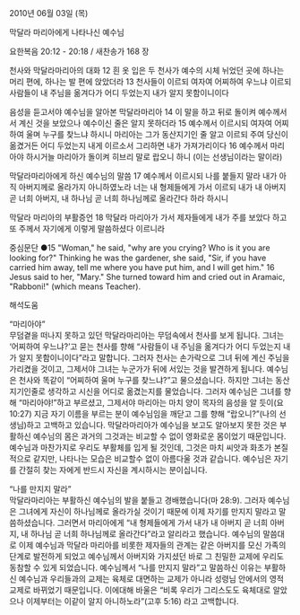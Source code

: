 2010년 06월 03일 (목)

막달라 마리아에게 나타나신 예수님



요한복음 20:12 - 20:18 / 새찬송가 168 장


천사와 막달라마리아의 대화 
12 흰 옷 입은 두 천사가 예수의 시체 뉘었던 곳에 하나는 머리 편에, 하나는 발 편에 앉았더라 13 천사들이 이르되 여자여 어찌하여 우느냐 이르되 사람들이 내 주님을 옮겨다가 어디 두었는지 내가 알지 못함이니이다  

음성을 듣고서야 예수님을 알아본 막달라마리아 
14 이 말을 하고 뒤로 돌이켜 예수께서 서 계신 것을 보았으나 예수이신 줄은 알지 못하더라   15 예수께서 이르시되 여자여 어찌하여 울며 누구를 찾느냐 하시니 마리아는 그가 동산지기인 줄 알고 이르되 주여 당신이 옮겼거든 어디 두었는지 내게 이르소서 그리하면 내가 가져가리이다 16 예수께서 마리아야 하시거늘 마리아가 돌이켜 히브리 말로 랍오니 하니 (이는 선생님이라는 말이라)  

막달라마리아에게 하신 예수님의 말씀 
17 예수께서 이르시되 나를 붙들지 말라 내가 아직 아버지께로 올라가지 아니하였노라 너는 내 형제들에게 가서 이르되 내가 내 아버지 곧 너희 아버지, 내 하나님 곧 너희 하나님께로 올라간다 하라 하시니  

막달라 마리아의 부활증언 
18 막달라 마리아가 가서 제자들에게 내가 주를 보았다 하고 또 주께서 자기에게 이렇게 말씀하셨다 이르니라     

중심문단 ●15 "Woman," he said, "why are you crying? Who is it you are looking for?" Thinking he was the gardener, she said, "Sir, if you have carried him away, tell me where you have put him, and I will get him." 16 Jesus said to her, "Mary." She turned toward him and cried out in Aramaic, "Rabboni!" (which means Teacher).

해석도움





“마리아야”   
무덤곁을 떠나지 못하고 있던 막달라마리아는 무덤속에서 천사를 보게 됩니다. 그녀는 ‘어찌하여 우느냐?’고 묻는 천사를 향해 “사람들이 내 주님을 옮겨다가 어디 두었는지 내가 알지 못함이니이다”라고 말합니다. 그러자 천사는 손가락으로 그녀 뒤에 계신 주님을 가리켰을 것이고, 그제서야 그녀는 누군가가 뒤에 서있는 것을 발견하게 됩니다. 예수님은 천사와 똑같이 “어찌하여 울며 누구를 찾느냐?”고 물으셨습니다. 하지만 그녀는 동산지기인줄로 생각하고 시신을 어디로 옮겼는지를 물었습니다. 그러자 예수님은 그녀를 향해 “마리아야!”하고 부르셨고, 그제서야 마리아는 마치 양이 목자의 음성을 알 듯이(요 10:27) 지금 자기 이름을 부르는 분이 예수님임을 깨닫고 그를 향해 “랍오니?”(나의 선생님)하고 고백하고 있습니다. 막달라마리아가 예수님을 보고도 알아보지 못한 것은 부활하신 예수님의 몸은 과거의 그것과는 비교할 수 없이 영화로운 몸이었기 때문입니다. 예수님과 마찬가지로 우리도 부활체를 입게 될 것인데, 그것은 마치 씨앗과 화초가 본질적으로 같지만, 나타나는 모습은 비교할수 없이 아름다울 것과 같습니다. 예수님은 자기를 간절히 찾는 자에게 반드시 자신을 계시하시는 분이십니다.  

“나를 만지지 말라”   
막달라마리아는 부활하신 예수님의 발을 붙들고 경배했습니다(마 28:9). 그러자 예수님은 그녀에게 자신이 하나님께로 올라가실 것이기 때문에 이제 자기를 만지지 말라고 말씀하셨습니다. 그러면서 마리아에게 “내 형제들에게 가서 내가 내 아버지 곧 너희 아버지, 내 하나님 곧 너희 하나님께로 올라간다”라고 알리라고 했습니다. 예수님의 말씀대로 이제 예수님과 막달라 마리아를 비롯한 제자들의 관계는 같은 아버지를 모신 가족의 단계로 발전하게 되었고 예수님께서 아버지와 가지셨던 바로 그 친밀한 교제에 우리도 동참할 수 있게 되었습니다. 예수님께서 “나를 만지지 말라”고 말씀하신 이유는 부활하신 예수님과 우리들과의 교제는 육체로 대면하는 교제가 아니라 성령님 안에서의 영적 교제로 바뀌었기 때문입니다. 이에대해 바울은 “비록 우리가 그리스도도 육체대로 알았으나 이제부터는 이같이 알지 아니하노라”(고후 5:16) 라고 고백합니다.